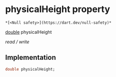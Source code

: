 


# physicalHeight property




    *[<Null safety>](https://dart.dev/null-safety)*


[double](https://api.flutter.dev/flutter/dart-core/double-class.html) physicalHeight
  
_read / write_






## Implementation

```dart
double physicalHeight;


```







